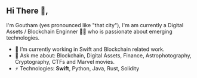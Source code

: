 ## Hi There 👋,
I'm Goutham (yes pronounced like "that city"), I'm am currently a Digital Assets / Blockchain Enginner 👨‍💻 who is passionate about emerging technologies. 

- 🔭 I’m currently working in Swift and Blockchain related work. 
- 💬 Ask me about: Blockchain, Digital Assets, Finance, Astrophotography, Cryptography, CTFs and Marvel movies.
- ⚡ Technologies: **Swift**, Python, Java, Rust, Solidity

